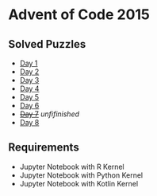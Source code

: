 # Advent of Code 2015

## Solved Puzzles
- [Day 1](01/aoc2015-day01.md)
- [Day 2](02/aoc2015-day02.md)
- [Day 3](03/aoc2015-day3.md)
- [Day 4](04/aoc2015-day4.md)
- [Day 5](05/aoc2015-day05.md)
- [Day 6](06/aoc2015-day06.md)
- [~~Day 7~~](07/aoc2015-day07.md) *unfifinished*
- [Day 8](08/aoc2015-day08.md)

## Requirements
- Jupyter Notebook with R Kernel
- Jupyter Notebook with Python Kernel
- Jupyter Notebook with Kotlin Kernel



